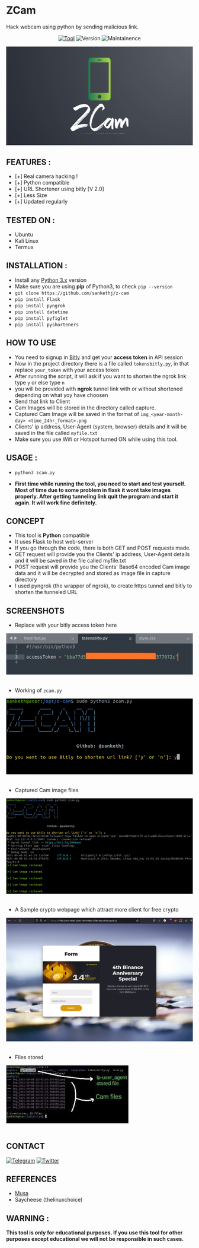 # ZCam
Hack webcam using python by sending malicious link.

<p align="center">
<a href="https://github.com/sankethj/z-cam/"><img title="Tool" src="https://img.shields.io/badge/Tool-ZCam-green.svg?style=for-the-badge"></a>
<a><img title="Version" src="https://img.shields.io/badge/Version-2.0-green.svg?style=for-the-badge"></a>
<a><img title="Maintainence" src="https://img.shields.io/badge/Maintenance-Yes-green.svg?style=for-the-badge"></a>
</p>

![logo](/Images/logo.png)
  
## FEATURES :
* [+] Real camera hacking !
* [+] Python compatible
* [+] URL Shortener using bitly   [V 2.0]
* [+] Less Size
* [+] Updated regularly

## TESTED ON :
* Ubuntu
* Kali Linux
* Termux

## INSTALLATION :
* Install any [Python 3.x](https://docs.python-guide.org/starting/install3/linux/) version
* Make sure you are using **pip** of Python3, to check `pip --version`
* `git clone https://github.com/sankethj/z-cam`
* `pip install Flask`
* `pip install pyngrok`
* `pip install datetime`
* `pip install pyfiglet`
* `pip install pyshorteners`

## HOW TO USE
- You need to signup in [Bitly](https://bitly.com/a/sign_up) and get your **access token** in API session
- Now in the project directory there is a file called `tokensbitly.py`, in that replace `your_token` with your access token
- After running the script, it will ask if you want to shorten the ngrok link type `y` or else type `n`
- you will be provided with **ngrok** tunnel link with or without shortened depending on what yoy have choosen
- Send that link to Client 
- Cam Images will be stored in the directory called capture.
- Captured Cam Image will be saved in the format of `img_<year-month-day> <time_24hr_format>.png`
- Clients' ip address, User-Agent (system, browser) details and it will be saved in the file called `myfile.txt`
- Make sure you use Wifi or Hotspot turned ON while using this tool.

## USAGE :
* `python3 zcam.py`
- **First time while running the tool, you need to start and test yourself. Most of time due to some problem in flask it wont take images properly. After getting tunneling link quit the program and start it again. It will work fine definitely.**

## CONCEPT
- This tool is **Python** compatible
- It uses Flask to host web-server
- If you go through the code, there is both GET and POST requests made.
- GET request will provide you the Clients' ip address, User-Agent details and it will be saved in the file called myfile.txt
- POST request will provide you the Clients' Base64 encoded Cam image data and it will be decrypted and stored as image file in capture directory 
- I used pyngrok (the wrapper of ngrok), to create https tunnel and bitly to shorten the tunneled URL

## SCREENSHOTS
* Replace with your bitly access token here 

![token](/Images/token1.jpg)
<br></br>
* Working of `zcam.py`

![tool1](/Images/tool1.png)
<br></br>
* Captured Cam image files

![tool2](/Images/tool2.png)
<br></br>
* A Sample crypto webpage which attract more client for free crypto

![webpage](/Images/webpage.png)
<br></br>
* Files stored

![files](/Images/final1.jpg) 
<br></br>

## CONTACT
[![Telegram](https://img.shields.io/badge/TELEGRAM-Team_ETF-blue?style=for-the-badge&logo=telegram)](https://t.me/Team_ETF)
[![Twitter](https://img.shields.io/badge/TWITTER-SANKETH-blue?style=for-the-badge&logo=twitter)](https://twitter.com/SankethZ4N)

## REFERENCES
- [Musa](https://stackoverflow.com/users/1353011/musa) 
- Saycheese (thelinuxchoice)

## WARNING : 
**This tool is only for educational purposes. If you use this tool for other purposes except educational we will not be responsible in such cases.**


